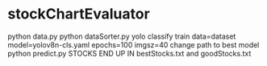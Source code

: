 # stockChartEvaluator
python data.py
python dataSorter.py
yolo classify train data=dataset model=yolov8n-cls.yaml epochs=100 imgsz=40
change path to best model
python predict.py 
STOCKS END UP IN bestStocks.txt and goodStocks.txt